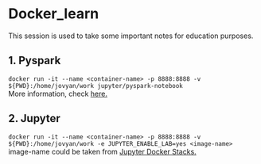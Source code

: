 # Docker_learn
This session is used to take some important notes for education purposes.
## 1. Pyspark
```docker run -it --name <container-name> -p 8888:8888 -v ${PWD}:/home/jovyan/work jupyter/pyspark-notebook```
<br>More information, check [here.](https://medium.com/@suci/running-pyspark-on-jupyter-notebook-with-docker-602b18ac4494) 

## 2. Jupyter
```docker run -it --name <container-name> -p 8888:8888 -v ${PWD}:/home/jovyan/work -e JUPYTER_ENABLE_LAB=yes <image-name>```
<br>image-name could be taken from [Jupyter Docker Stacks.](https://jupyter-docker-stacks.readthedocs.io/en/latest/index.html)
